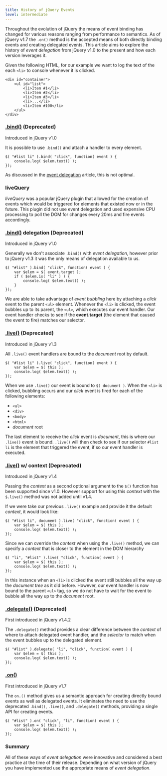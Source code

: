 ```yaml
---
title: History of jQuery Events
level: intermediate
---
```

Throughout the evolution of jQuery the means of event binding has changed for various reasons ranging from performance to semantics. As of jQuery v1.7 the `.on()` method is the accepted means of both directly binding events and creating delegated events. This article aims to explore the history of *event delegation* from jQuery v1.0 to the present and how each version leverages it.

Given the following HTML, for our example we want to log the text of the each `<li>` to console whenever it is clicked.

```
<div id="container">
	<ul id="list">
		<li>Item #1</li>
		<li>Item #2</li>
		<li>Item #3</li>
		<li>...</li>
		<li>Item #100</li>
	</ul>
</div>​
```

### [.bind()](http://api.jquery.com/bind/) (Deprecated)
Introduced in jQuery v1.0

It is possible to use `.bind()` and attach a handler to every element.

```
​$( "#list li" ).bind( "click", function( event ) {
	console.log( $elem.text() );
});​​​​​​​​​​​​​​​​​​​​​
```
As discussed in the [event delegation](/event/event-delegation) article, this is not optimal.

### liveQuery
*liveQuery* was a popular jQuery plugin that allowed for the creation of events which would be triggered for elements that existed now or in the future. This plugin did not use event delegation and used expensive CPU processing to poll the DOM for changes every 20ms and fire events accordingly.


### [.bind()](http://api.jquery.com/bind/) delegation (Deprecated)
Introduced in jQuery v1.0

Generally we don't associate `.bind()` with *event delegation*, however prior to jQuery v1.3 it was the only means of delegation available to us.

```
​$( "#list" ).bind( "click", function( event ) {
	var $elem = $( event.target );
	if ( $elem.is( "li" ) ) {
		console.log( $elem.text() );
	}
});​​​​​​​​​​​​​​​​​​​​​
```

We are able to take advantage of *event bubbling* here by attaching a *click* event to the parent `<ul>` element. Whenever the `<li>` is clicked, the event bubbles up to its parent, the `<ul>`, which executes our event handler. Our event handler checks to see if the **event.target** (the element that caused the event to fire) matches our selector.


### [.live()](http://api.jquery.com/live/) (Deprecated)
Introduced in jQuery v1.3

All `.live()` event handlers are bound to the *document* root by default.

```
​$( "#list li" ).live( "click", function( event ) {
	var $elem = $( this );
	console.log( $elem.text() );
});​​​​​​​​​​​​​​​​​​​​​
```

When we use `.live()` our event is bound to `$( document )`. When the `<li>` is clicked, bubbling occurs and our *click* event is fired for each of the following elements:

* `<ul>`
* `<div>`
* `<body>`
* `<html>`
* *document* root

The last element to receive the *click* event is *document*, this is where our `.live()` event is bound. `.live()` will then check to see if our selector `#list li` is the element that triggered the event, if so our event handler is executed.


### [.live()](http://api.jquery.com/live/) w/ context (Deprecated)
Introduced in jQuery v1.4

Passing the *context* as a second optional argument to the `$()` function has been supported since v1.0. However support for using this *context* with the `$.live()` method was not added until v1.4.

If we were take our previous `.live()` example and provide it the default *context*, it would look like:

```
​$( "#list li", document ).live( "click", function( event ) {
	var $elem = $( this );
	console.log( $elem.text() );
});​​​​​​​​​​​​​​​​​​​​​
```

Since we can override the *context* when using the `.live()` method, we can specify a *context* that is closer to the element in the DOM hierarchy

```
$( "li", "#list" ).live( "click", function( event ) {
	var $elem = $( this );
	console.log( $elem.text() );
});​​​​​​​​​​​​​​​​​​​​​
```

In this instance when an `<li>` is clicked the event still bubbles all the way up the *document tree* as it did before. However, our event handler is now bound to the parent `<ul>` tag, so we do not have to wait for the event to bubble all the way up to the *document* root.

### [.delegate()](http://api.jquery.com/delegate/) (Deprecated)
First introduced in jQuery v1.4.2

The `.delegate()` method provides a clear difference between the *context* of where to attach delegated event handler, and the *selector* to match when the event bubbles up to the delegated element.

```
$( "#list" ).delegate( "li", "click", function( event ) {
	var $elem = $( this );
	console.log( $elem.text() );
});​​​​​​​​​​​​​​​​​​​​​
```

### [.on()](http://api.jquery.com/on/)
First introduced in jQuery v1.7

The `on.()` method gives us a semantic approach for creating directly bound events as well as delegated events. It eliminates the need to use the deprecated `.bind()`, `.live()`, and `.delegate()` methods, providing a single API for creating events.

```
$( "#list" ).on( "click", "li", function( event ) {
	var $elem = $( this );
	console.log( $elem.text() );
});​​​​​​​​​​​​​​​​​​​​​
```

### Summary
All of these ways of *event delegation* were innovative and considered a best practice at the time of their release. Depending on what version of jQuery you have implemented use the appropriate means of *event delegation*.

